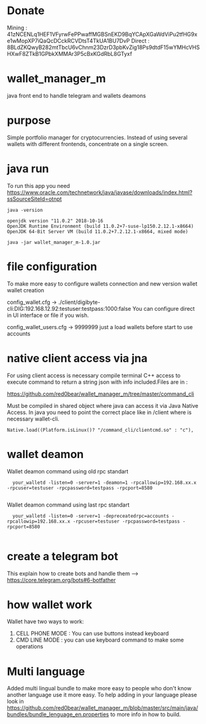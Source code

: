 # Donate 

Mining : 41zNCENLq1HEF1VFyrwFePPwaffMGBSnEKD9BqYCApXGaWdViPu2tfHG9xe1wMopXP7iQaQcDCckRCVDtsT4TkUA1BU7DvP
Direct : 8BLdZKQwyB282mtTbcU6vChnm23DzrD3pbKvZig18Ps9dtdF15wYMHcVHSHXwF8ZTkB1GPbkXMMAr3P5cBxKGdRbL8GTyxf

# wallet_manager_m
java front end to handle telegram and wallets deamons

# purpose

Simple portfolio manager for cryptocurrencies. Instead of using several wallets with different frontends, concentrate on a single screen.

# java run
To run this app you need https://www.oracle.com/technetwork/java/javase/downloads/index.html?ssSourceSiteId=otnpt

```
java -version

openjdk version "11.0.2" 2018-10-16
OpenJDK Runtime Environment (build 11.0.2+7-suse-lp150.2.12.1-x8664)
OpenJDK 64-Bit Server VM (build 11.0.2+7.2.12.1-x8664, mixed mode)

java -jar wallet_manager_m-1.0.jar

```
# file configuration

To make more easy to configure wallets connection and new version wallet wallet creation

config_wallet.cfg -> ./client/digibyte-cli:DIG:192.168.12.92:testuser:testpass:1000:false
You can configure direct in UI interface or file if you wish. 

config_wallet_users.cfg -> 9999999
just a load wallets before start to use accounts


# native client access via jna

For using client access is necessary compile terminal C++ access to execute command to return a string json with info included.Files are in :

https://github.com/red0bear/wallet_manager_m/tree/master/command_cli

Must be compiled in shared object where java can access it via Java Native Access. In java you need to point the correct place      like in /client where is necessary wallet-cli.     

```
Native.load((Platform.isLinux()? "/command_cli/clientcmd.so" : "c"),

```

# wallet deamon

Wallet deamon command using old rpc standart

```
  your_walletd -listen=0 -server=1 -deamon=1 -rpcallowip=192.168.xx.x -rpcuser=testuser -rpcpassword=testpass -rpcport=8580
 
```

Wallet deamon command using last rpc standart

```
  your_walletd -listen=0 -server=1 -depreceatedrpc=accounts -rpcallowip=192.168.xx.x -rpcuser=testuser -rpcpassword=testpass -rpcport=8580
 
```

# create a telegram bot

This explain how to create bots and handle them --> https://core.telegram.org/bots#6-botfather

# how wallet work

Wallet have two ways to work:

1. CELL PHONE MODE : You can use buttons instead keyboard
2. CMD LINE MODE : you can use keyboard command to make some operations
 
# Multi language

Added multi lingual bundle to make more easy to people who don't know another language use it more easy. To help adding in your language please look in https://github.com/red0bear/wallet_manager_m/blob/master/src/main/java/bundles/bundle_lenguage_en.properties to more info in how to build. 

